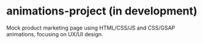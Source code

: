 # animations-project (in development)

Mock product marketing page using HTML/CSS/JS and CSS/GSAP animations, focusing on UX/UI design.
